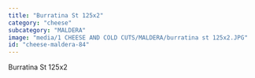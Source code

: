 ```yaml
---
title: "Burratina St 125x2"
category: "cheese"
subcategory: "MALDERA"
image: "media/1 CHEESE AND COLD CUTS/MALDERA/burratina st 125x2.JPG"
id: "cheese-maldera-84"
---
```


Burratina St 125x2
